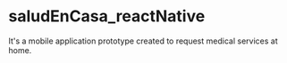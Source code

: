 # saludEnCasa_reactNative
It's a mobile application prototype created to request medical services at home. 

